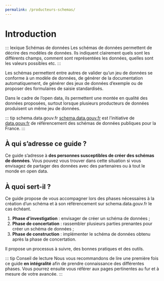 ```yaml
---
permalink: /producteurs-schemas/
---
```


# Introduction

::: lexique Schémas de données
Les schémas de données permettent de décrire des modèles de données. Ils indiquent clairement quels sont les différents champs, comment sont représentées les données, quelles sont les valeurs possibles etc.
:::

Les schémas permettent entre autres de valider qu’un jeu de données se conforme à un modèle de données, de générer de la documentation automatiquement, de générer des jeux de données d’exemple ou de proposer des formulaires de saisie standardisés.

Dans le cadre de l’open data, ils permettent une montée en qualité des données proposées, surtout lorsque plusieurs producteurs de données produisent un même jeu de données.

::: tip schema.data.gouv.fr
[schema.data.gouv.fr](https://schema.data.gouv.fr) est l’initiative de [data.gouv.fr](https://data.gouv.fr) de référencement des schémas de données publiques pour la France.
:::

## À qui s’adresse ce guide ?

Ce guide s’adresse à **des personnes susceptibles de créer des schémas de données**. Vous pouvez vous trouver dans cette situation si vous envisagez de partager des données avec des partenaires ou à tout le monde en open data.

## À quoi sert-il ?

Ce guide propose de vous accompagner lors des phases nécessaires à la création d’un schéma et à son référencement sur schema.data.gouv.fr le cas échéant.

1. **Phase d’investigation** : envisager de créer un schéma de données ;
1. **Phase de concertation** : rassembler plusieurs parties prenantes pour créer un schéma de données ;
1. **Phase de construction** : implémenter le schéma de données obtenu après la phase de concertation.

Il propose un processus à suivre, des bonnes pratiques et des outils.

::: tip Conseil de lecture
Nous vous recommandons de lire une première fois ce guide **en intégralité** afin de prendre connaissance des différentes phases. Vous pourrez ensuite vous référer aux pages pertinentes au fur et à mesure de votre avancée.
:::
